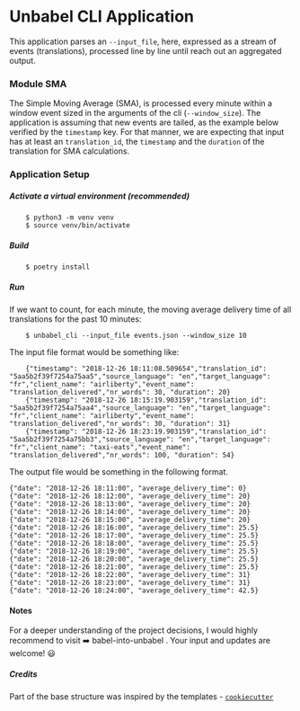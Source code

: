 # Unbabel CLI Application


This application parses an `--input_file`, here, expressed as a stream of events (translations), processed line by line until reach out an aggregated output. 


### Module SMA

The Simple Moving Average (SMA), is processed every minute within a window event sized in the arguments of the cli (`--window_size`).
The application is assuming that new events are tailed, as the example below verified by the `timestamp` key. 
For that manner, we are expecting that input has at least an `translation_id`, the `timestamp` and the `duration` of the translation for SMA calculations.


### Application Setup

##### Activate a virtual environment (recommended)

```
	$ python3 -m venv venv
	$ source venv/bin/activate

```


##### Build

```
	$ poetry install

```

##### Run

If we want to count, for each minute, the moving average delivery time of all translations for the past 10 minutes:
```
	$ unbabel_cli --input_file events.json --window_size 10
```
	
The input file format would be something like:
```
	{"timestamp": "2018-12-26 18:11:08.509654","translation_id": "5aa5b2f39f7254a75aa5","source_language": "en","target_language": "fr","client_name": "airliberty","event_name": "translation_delivered","nr_words": 30, "duration": 20}
	{"timestamp": "2018-12-26 18:15:19.903159","translation_id": "5aa5b2f39f7254a75aa4","source_language": "en","target_language": "fr","client_name": "airliberty","event_name": "translation_delivered","nr_words": 30, "duration": 31}
	{"timestamp": "2018-12-26 18:23:19.903159","translation_id": "5aa5b2f39f7254a75bb3","source_language": "en","target_language": "fr","client_name": "taxi-eats","event_name": "translation_delivered","nr_words": 100, "duration": 54}
```


The output file would be something in the following format.

```
{"date": "2018-12-26 18:11:00", "average_delivery_time": 0}
{"date": "2018-12-26 18:12:00", "average_delivery_time": 20}
{"date": "2018-12-26 18:13:00", "average_delivery_time": 20}
{"date": "2018-12-26 18:14:00", "average_delivery_time": 20}
{"date": "2018-12-26 18:15:00", "average_delivery_time": 20}
{"date": "2018-12-26 18:16:00", "average_delivery_time": 25.5}
{"date": "2018-12-26 18:17:00", "average_delivery_time": 25.5}
{"date": "2018-12-26 18:18:00", "average_delivery_time": 25.5}
{"date": "2018-12-26 18:19:00", "average_delivery_time": 25.5}
{"date": "2018-12-26 18:20:00", "average_delivery_time": 25.5}
{"date": "2018-12-26 18:21:00", "average_delivery_time": 25.5}
{"date": "2018-12-26 18:22:00", "average_delivery_time": 31}
{"date": "2018-12-26 18:23:00", "average_delivery_time": 31}
{"date": "2018-12-26 18:24:00", "average_delivery_time": 42.5}
```


#### Notes

For a deeper understanding of the project decisions, 
I would highly recommend to visit :arrow_right: babel-into-unbabel .
Your input and updates are welcome! :smiley:

##### Credits
Part of the base structure was inspired by the templates - [`cookiecutter`](https://cookiecutter.readthedocs.io/en/latest/)
